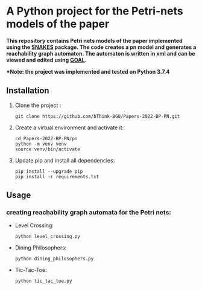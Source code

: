 # A Python project for the Petri-nets models of the paper
<b>This repository contains Petri nets models of the paper implemented using the [SNAKES](https://snakes.ibisc.univ-evry.fr) package. The code creates a pn model and generates a reachability graph automaton. The automaton is written in xml and can be viewed and edited using [GOAL](http://goal.im.ntu.edu.tw/wiki/doku.php). </b>

<b>*Note: the project was implemented and tested on Python 3.7.4</b>
## Installation
<ol>
<li>
Clone the project :

```shell
git clone https://github.com/bThink-BGU/Papers-2022-BP-PN.git
```
</li>
<li>
Create a virtual environment and activate it:

```shell
cd Papers-2022-BP-PN/pn
python -m venv venv 
source venv/bin/activate
```
</li>
<li>
Update pip and install all dependencies:

```shell
pip install --upgrade pip
pip install -r requirements.txt
```
</li>
</ol>

## Usage
### creating reachability graph automata for the Petri nets:
<ul>
<li>
Level Crossing:

```shell
python level_crossing.py
```
</li>

<li>
Dining Philosophers:

```shell
python dining_philosophers.py
```
</li>

<li>
Tic-Tac-Toe:

```shell
python tic_tac_toe.py
```
</li>
</ul>

